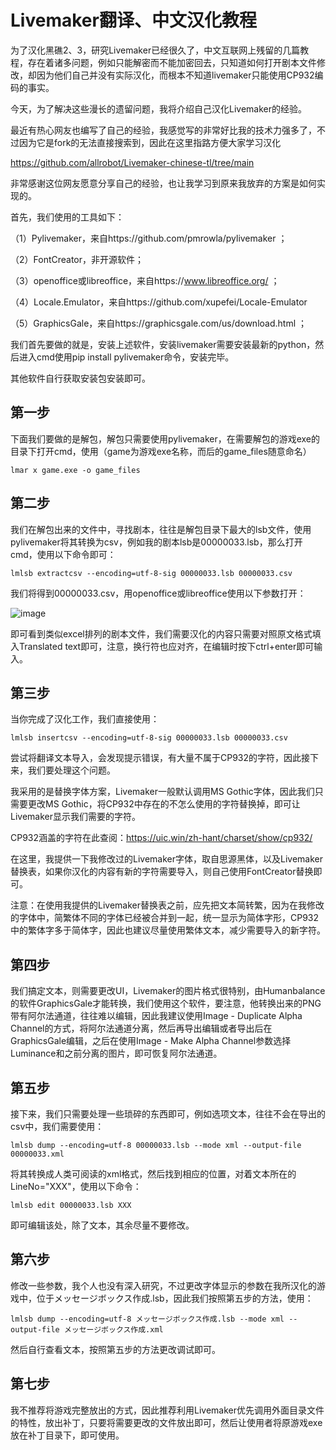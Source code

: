 # Livemaker翻译、中文汉化教程

为了汉化黑礁2、3，研究Livemaker已经很久了，中文互联网上残留的几篇教程，存在着诸多问题，例如只能解密而不能加密回去，只知道如何打开剧本文件修改，却因为他们自己并没有实际汉化，而根本不知道livemaker只能使用CP932编码的事实。

今天，为了解决这些漫长的遗留问题，我将介绍自己汉化Livemaker的经验。

最近有热心网友也编写了自己的经验，我感觉写的非常好比我的技术力强多了，不过因为它是fork的无法直接搜索到，因此在这里指路方便大家学习汉化

https://github.com/allrobot/Livemaker-chinese-tl/tree/main

非常感谢这位网友愿意分享自己的经验，也让我学习到原来我放弃的方案是如何实现的。

首先，我们使用的工具如下：

（1）Pylivemaker，来自https://github.com/pmrowla/pylivemaker ；

（2）FontCreator，非开源软件；

（3）openoffice或libreoffice，来自https://www.libreoffice.org/ ；

（4）Locale.Emulator，来自https://github.com/xupefei/Locale-Emulator 
      
（5）GraphicsGale，来自https://graphicsgale.com/us/download.html ；


我们首先要做的就是，安装上述软件，安装livemaker需要安装最新的python，然后进入cmd使用pip install pylivemaker命令，安装完毕。

其他软件自行获取安装包安装即可。


## 第一步

下面我们要做的是解包，解包只需要使用pylivemaker，在需要解包的游戏exe的目录下打开cmd，使用（game为游戏exe名称，而后的game_files随意命名）

    lmar x game.exe -o game_files




## 第二步

我们在解包出来的文件中，寻找剧本，往往是解包目录下最大的lsb文件，使用pylivemaker将其转换为csv，例如我的剧本lsb是00000033.lsb，那么打开cmd，使用以下命令即可：

    lmlsb extractcsv --encoding=utf-8-sig 00000033.lsb 00000033.csv

我们将得到00000033.csv，用openoffice或libreoffice使用以下参数打开：
      
![image](https://github.com/CyanidEEEEE/Livmaker-chinese-tl/blob/main/1.png)

即可看到类似excel排列的剧本文件，我们需要汉化的内容只需要对照原文格式填入Translated text即可，注意，换行符也应对齐，在编辑时按下ctrl+enter即可输入。


## 第三步

当你完成了汉化工作，我们直接使用：

    lmlsb insertcsv --encoding=utf-8-sig 00000033.lsb 00000033.csv

尝试将翻译文本导入，会发现提示错误，有大量不属于CP932的字符，因此接下来，我们要处理这个问题。

我采用的是替换字体方案，Livemaker一般默认调用MS Gothic字体，因此我们只需要更改MS Gothic，将CP932中存在的不怎么使用的字符替换掉，即可让Livemaker显示我们需要的字符。

CP932涵盖的字符在此查阅：https://uic.win/zh-hant/charset/show/cp932/

在这里，我提供一下我修改过的Livemaker字体，取自思源黑体，以及Livemaker替换表，如果你汉化的内容有新的字符需要导入，则自己使用FontCreator替换即可。

注意：在使用我提供的Livemaker替换表之前，应先把文本简转繁，因为在我修改的字体中，简繁体不同的字体已经被合并到一起，统一显示为简体字形，CP932中的繁体字多于简体字，因此也建议尽量使用繁体文本，减少需要导入的新字符。


## 第四步

我们搞定文本，则需要更改UI，Livemaker的图片格式很特别，由Humanbalance的软件GraphicsGale才能转换，我们使用这个软件，要注意，他转换出来的PNG带有阿尔法通道，往往难以编辑，因此我建议使用Image - Duplicate Alpha Channel的方式，将阿尔法通道分离，然后再导出编辑或者导出后在GraphicsGale编辑，之后在使用Image - Make Alpha Channel参数选择Luminance和之前分离的图片，即可恢复阿尔法通道。


## 第五步

接下来，我们只需要处理一些琐碎的东西即可，例如选项文本，往往不会在导出的csv中，我们需要使用：

    lmlsb dump --encoding=utf-8 00000033.lsb --mode xml --output-file 00000033.xml

将其转换成人类可阅读的xml格式，然后找到相应的位置，对着文本所在的LineNo="XXX"，使用以下命令：

    lmlsb edit 00000033.lsb XXX

即可编辑该处，除了文本，其余尽量不要修改。



## 第六步

修改一些参数，我个人也没有深入研究，不过更改字体显示的参数在我所汉化的游戏中，位于メッセージボックス作成.lsb，因此我们按照第五步的方法，使用：

    lmlsb dump --encoding=utf-8 メッセージボックス作成.lsb --mode xml --output-file メッセージボックス作成.xml

然后自行查看文本，按照第五步的方法更改调试即可。


## 第七步
 
我不推荐将游戏完整放出的方式，因此推荐利用Livemaker优先调用外面目录文件的特性，放出补丁，只要将需要更改的文件放出即可，然后让使用者将原游戏exe放在补丁目录下，即可使用。

